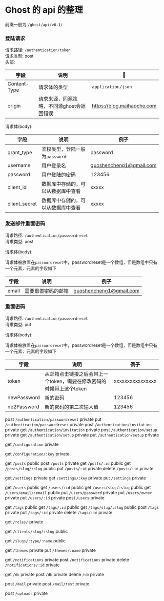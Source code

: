 # Ghost 的 api 的整理

前缀一般为 `/ghost/api/v0.1/`

### 登陆请求

请求路径: `/authentication/token`</br>
请求类型: post</br>
头部:

|字段|说明|🌰|
|-|-|-|
|Content-Type|请求体的类型|`application/json`|
|origin|请求来源，同源策略，不同源ghost会返回错误|https://blog.maihaoche.com|

请求体(body):

|字段|说明|例子|
|-|-|-|
|grant_type|鉴权类型，登陆一般为`password`|password|
|username|用户登录名|guoshencheng1@gmail.com|
|password|用户登陆的密码|123456|
|client_id|数据库中存储的，可以从数据库中查看|xxxxx|
|client_secret|数据库中存储的，可以从数据库中查看|xxxxx|

### 发送邮件重置密码

请求路径: `/authentication/passwordreset`</br>
请求类型: post</br>

请求体(body):

请求体被放置在`passwordreset`中，passwordreset是一个数组，但是数组中只有一个元素，元素的字段如下

|字段|说明|例子|
|-|-|-|
|email|需要重置密码的邮箱|guoshencheng1@gmail.com|


### 重置密码

请求路径: `/authentication/passwordreset`</br>
请求类型: put</br>

请求体(body):

请求体被放置在`passwordreset`中，passwordreset是一个数组，但是数组中只有一个元素，元素的字段如下

|字段|说明|例子|
|-|-|-|
|token|从邮箱点击链接之后会带上一个token，需要在修改密码的时候带上这个token|xxxxxxxxxxxxxxxx|
|newPassword|新的密码|123456|
|ne2Password|新的密码的第二次输入值|123456|


post `/authentication/passwordreset`  private
put `/authentication/passwordreset` private
post `/authentication/invitation` private
get `/authentication/invitation` private
post `/authentication/setup` private
get `/authentication/setup` private
put `/authentication/setup` private

get `/configuration` private

get `/configuration/:key` private

get `/posts` public
post `/posts` private
get `/posts/:id` public
get `/posts/slug/:slug` public
put `/posts/:id` private
delete `/posts/:id` private

get `/settings` private
get `/settings/:key` private
put `/settings` private

get `/users` public
get `/users/:id` public
get `/users/slug/:slug` public
get `/users/email/:email` public
put `/users/password` private
put `/users/owner` private
put `/users/:id` private
post `/users` private

get `/tags` public
get `/tags/:id` public
get `/tags/slug/:slug` public
post `/tags` private
put `/tags/:id` private
delete `/tags/:id` private

get `/roles/` private

get `/clients/slug/:slug` public

get `/slugs/:type/:name` public

get `/themes` private
put `/themes/:name` private

get `/notifications` private
post `/notifications` private
delete `/notifications/:id` private

get `/db` private
post `/db` private
delete `/db` private

post `/mail` private
post `/mail/test` private

post `/uploads` private
